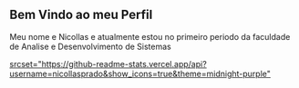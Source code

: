 ## Bem Vindo ao meu Perfil
Meu nome e Nicollas e atualmente estou no primeiro periodo da faculdade de Analise e Desenvolvimento de Sistemas
<div>
  <a href="https://github.com/nicollasprado/nicollasprado">
    <picture>
      <source>
      srcset="https://github-readme-stats.vercel.app/api?username=nicollasprado&show_icons=true&theme=midnight-purple"
      </source>
    </picture>
</div>



